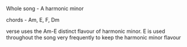 Whole song - A harmonic minor

chords - Am, E, F, Dm 

verse uses the Am-E distinct flavour of harmonic minor. E is used throughout the song very frequently to keep the harmonic minor flavour 